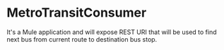 # MetroTransitConsumer
It's a Mule application and will expose REST URI that will be used to find next bus from current route to destination bus stop.
